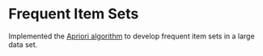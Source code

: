 <h1>Frequent Item Sets</h1>
<p>Implemented the <a href="https://www.geeksforgeeks.org/apriori-algorith">Apriori algorithm</a> to develop frequent item sets in a large data set.</p>
